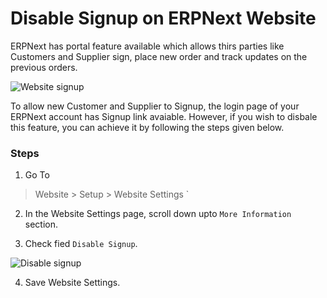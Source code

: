 # Disable Signup on ERPNext Website

ERPNext has portal feature available which allows thirs parties like Customers and Supplier sign, place new order and track updates on the previous orders. 

<img class="screenshot" alt="Website signup" src="{{docs_base_url}}/assets/img/website/website-signup.png">

To allow new Customer and Supplier to Signup, the login page of your ERPNext account has Signup link avaiable. However, if you wish to disbale this feature, you can achieve it by following the steps given below.

### Steps

1. Go To

> Website > Setup > Website Settings `

2. In the Website Settings page, scroll down upto `More Information` section.

3. Check fied `Disable Signup`.

<img class="screenshot" alt="Disable signup" src="{{docs_base_url}}/assets/img/website/disable-signup.png">

4. Save Website Settings.


